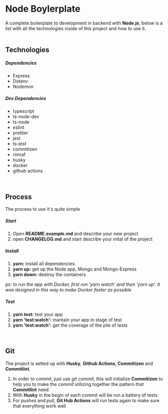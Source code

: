 # Node Boylerplate
A complete boilerplate to development in backend with **Node.js**, below is a list with all the technologies inside of this project and how to use it.
<br><br>



## Technologies

##### Dependencies
   - Express
   - Dotenv
   - Nodemon

##### Dev Dependencies
   - typescript
   - ts-node-dev
   - ts-node
   - eslint
   - prettier
   - jest
   - ts-jest
   - commitizen
   - rimraf
   - husky
   - docker
   - github actions
<br>



## Process
The process to use it's quite simple

##### Start
1. Open **README.example.md** and describe your new project
2. open **CHANGELOG.md** and start describe your inital of the project

##### Install
1. **yarn:** install all dependencies
2. **yarn up:** get up the Node app, Mongo and Mongo-Express
3. **yarn down:** destroy the containers

_ps: to run the app with Docker, first run 'yarn watch' and then 'yarn up'. It was designed in this way to make Docker faster as possible_

##### Test
1. **yarn test:** test your app
2. **yarn 'test:watch':** mantain your app in stage of test
3. **yarn 'test:watch':** get the coverage of the pile of tests
<br>


## Git
The project is setted up with **Husky**, **Github Actions**, **Commitizen** and **Commitlint**.

1. In order to _commit_, just use _git commit_, this will initialize **Commitizen** to help you to make the _commit_ utilizing together the pattern that **Commitlint** need.
2. With **Husky** in the begin of each commit will be run a battery of tests
3. For _pushes_ and _pull_, **Git Hub Actions** will run tests again to make sure that everything work well
